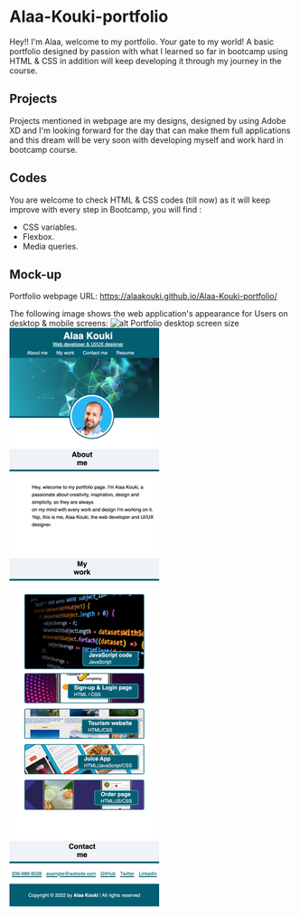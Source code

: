 # Alaa-Kouki-portfolio
Hey!! I'm Alaa, welcome to my portfolio. Your gate to my world!
A basic portfolio designed by passion with what I learned so far
in bootcamp using HTML & CSS in addition will keep developing it
through my journey in the course.

## Projects
Projects mentioned in webpage are my designs, designed by using Adobe XD
and I'm looking forward for the day that can make them full applications
and this dream will be very soon with developing myself and work hard in
bootcamp course.

## Codes

You are welcome to check HTML & CSS codes (till now) as it will keep improve
with every step in Bootcamp, you will find :
* CSS variables.
* Flexbox.
* Media queries. 

## Mock-up
Portfolio webpage URL: https://alaakouki.github.io/Alaa-Kouki-portfolio/

The following image shows the web application's appearance for Users on desktop & mobile screens:
![alt Portfolio desktop screen size](./assets/images/Alaa-Kouki-portfolio-desktop-size.png)
![alt Portfolio mobile screen size](./assets/images/Alaa-Kouki-portfolio-mobile-size.png)